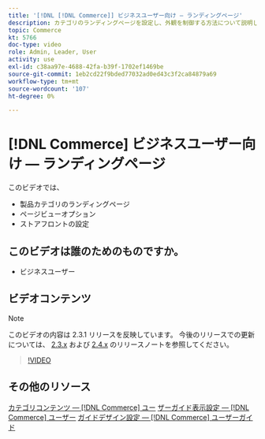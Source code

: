 ```yaml
---
title: '[!DNL [!DNL Commerce]] ビジネスユーザー向け — ランディングページ'
description: カテゴリのランディングページを設定し、外観を制御する方法について説明します。
topic: Commerce
kt: 5766
doc-type: video
role: Admin, Leader, User
activity: use
exl-id: c38aa97e-4688-42fa-b39f-1702ef1469be
source-git-commit: 1eb2cd22f9bded77032ad0ed43c3f2ca84879a69
workflow-type: tm+mt
source-wordcount: '107'
ht-degree: 0%

---
```


# [!DNL Commerce] ビジネスユーザー向け — ランディングページ

このビデオでは、

- 製品カテゴリのランディングページ
- ページビューオプション
- ストアフロントの設定

## このビデオは誰のためのものですか。

- ビジネスユーザー

## ビデオコンテンツ

>[!NOTE]
>
>このビデオの内容は 2.3.1 リリースを反映しています。 今後のリリースでの更新については、 [ 2.3.x](https://devdocs.magento.com/guides/v2.3/release-notes/bk-release-notes.html) および [ 2.4.x](https://devdocs.magento.com/guides/v2.4/release-notes/bk-release-notes.html) のリリースノートを参照してください。

>[!VIDEO](https://video.tv.adobe.com/v/36388/?quality=12&learn=on)

## その他のリソース

[カテゴリコンテンツ —  [!DNL Commerce] ユー](https://docs.magento.com/user-guide/catalog/categories-content-settings.html)
[ザーガイド表示設定 —  [!DNL Commerce] ユーザー](https://docs.magento.com/user-guide/catalog/categories-display-settings.html)
[ガイドデザイン設定 —  [!DNL Commerce] ユーザーガイド](https://docs.magento.com/user-guide/catalog/categories-custom-design.html)
